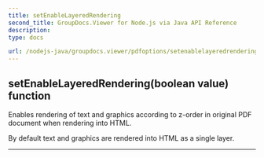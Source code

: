 ```yaml
---
title: setEnableLayeredRendering
second_title: GroupDocs.Viewer for Node.js via Java API Reference
description: 
type: docs

url: /nodejs-java/groupdocs.viewer/pdfoptions/setenablelayeredrendering/
---
```


## setEnableLayeredRendering(boolean value)  function

 Enables rendering of text and graphics according to z-order in original PDF document when rendering into HTML.
 
 By default text and graphics are rendered into HTML as a single layer.
 


---


